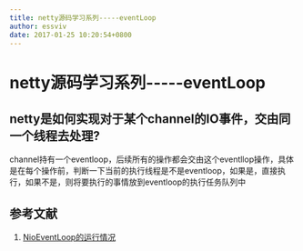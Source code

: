 ```yaml
---
title: netty源码学习系列-----eventLoop
author: essviv
date: 2017-01-25 10:20:54+0800
---
```


# netty源码学习系列-----eventLoop

## netty是如何实现对于某个channel的IO事件，交由同一个线程去处理?
channel持有一个eventloop，后续所有的操作都会交由这个eventllop操作，具体是在每个操作前，判断一下当前的执行线程是不是eventloop，如果是，直接执行，如果不是，则将要执行的事情放到eventloop的执行任务队列中

 

## 参考文献
1. [NioEventLoop的运行情况](http://blog.jobbole.com/105564/)